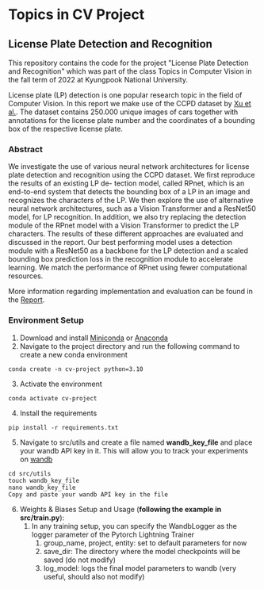 # Topics in CV Project

## License Plate Detection and Recognition

This repository contains the code for the project "License Plate Detection and Recognition" which was part of the class Topics in Computer Vision in the fall term of 2022 at Kyungpook National University.

License plate (LP) detection is one popular research topic in the field of Computer Vision. In this report we make use of the CCPD dataset by [Xu et al.](https://openaccess.thecvf.com/content_ECCV_2018/papers/Zhenbo_Xu_Towards_End-to-End_License_ECCV_2018_paper.pdf). The dataset contains 250.000 unique images of cars together with annotations for the license plate number and the coordinates of a bounding box of the respective license plate. 

### Abstract

We investigate the use of various neural network architectures for license plate detection and recognition using the CCPD dataset. We first reproduce the results of an existing LP de- tection model, called RPnet, which is an end-to-end system that detects the bounding box of a LP in an image and recognizes the characters of the LP. We then explore the use of alternative neural network architectures, such as a Vision Transformer and a ResNet50 model, for LP recognition. In addition, we also try replacing the detection module of the RPnet model with a Vision Transformer to predict the LP characters. The results of these different approaches are evaluated and discussed in the report. Our best performing model uses a detection module with a ResNet50 as a backbone for the LP detection and a scaled bounding box prediction loss in the recognition module to accelerate learning. We match the performance of RPnet using fewer computational resources.

More information regarding implementation and evaluation can be found in the [Report](https://github.com/timurcarstensen/come-0824-computer-vision-project/blob/master/Report.pdf).

### Environment Setup

1. Download and install [Miniconda](https://docs.conda.io/en/latest/miniconda.html)
   or [Anaconda](https://www.anaconda.com/products/distribution)
2. Navigate to the project directory and run the following command to create a new conda environment

```
conda create -n cv-project python=3.10
```

3. Activate the environment

```
conda activate cv-project
```

4. Install the requirements

```   
pip install -r requirements.txt
```

5. Navigate to src/utils and create a file named **wandb_key_file** and place your wandb API key in it. This will allow
   you to track your experiments on [wandb](https://wandb.ai/)

```
cd src/utils
touch wandb_key_file
nano wandb_key_file
Copy and paste your wandb API key in the file
```

6. Weights & Biases Setup and Usage (**following the example in src/train.py**):
    1. In any training setup, you can specify the WandbLogger as the logger parameter of the Pytorch Lightning Trainer
        1. group_name, project, entity: set to default parameters for now
        4. save_dir: The directory where the model checkpoints will be saved (do not modify)
        5. log_model: logs the final model parameters to wandb (very useful, should also not modify)

